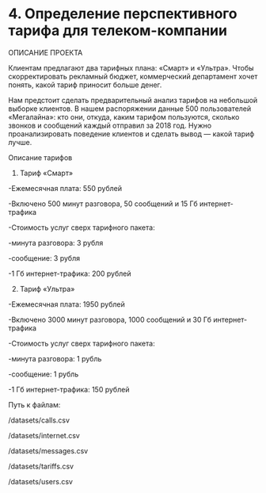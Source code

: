 # 4. Определение перспективного тарифа для телеком-компании
ОПИСАНИЕ ПРОЕКТА

Клиентам предлагают два тарифных плана: «Смарт» и «Ультра». Чтобы скорректировать рекламный бюджет, коммерческий департамент хочет понять, какой тариф приносит больше денег.

Нам предстоит сделать предварительный анализ тарифов на небольшой выборке клиентов. В нашем распоряжении данные 500 пользователей «Мегалайна»: кто они, откуда, каким тарифом пользуются, сколько звонков и сообщений каждый отправил за 2018 год. Нужно проанализировать поведение клиентов и сделать вывод — какой тариф лучше.

Описание тарифов

1. Тариф «Смарт»

-Ежемесячная плата: 550 рублей

-Включено 500 минут разговора, 50 сообщений и 15 Гб интернет-трафика

-Стоимость услуг сверх тарифного пакета:

-минута разговора: 3 рубля

-сообщение: 3 рубля

-1 Гб интернет-трафика: 200 рублей

2. Тариф «Ультра»

-Ежемесячная плата: 1950 рублей

-Включено 3000 минут разговора, 1000 сообщений и 30 Гб интернет-трафика

-Стоимость услуг сверх тарифного пакета:

-минута разговора: 1 рубль

-сообщение: 1 рубль

-1 Гб интернет-трафика: 150 рублей

Путь к файлам:

/datasets/calls.csv

/datasets/internet.csv

/datasets/messages.csv

/datasets/tariffs.csv

/datasets/users.csv
